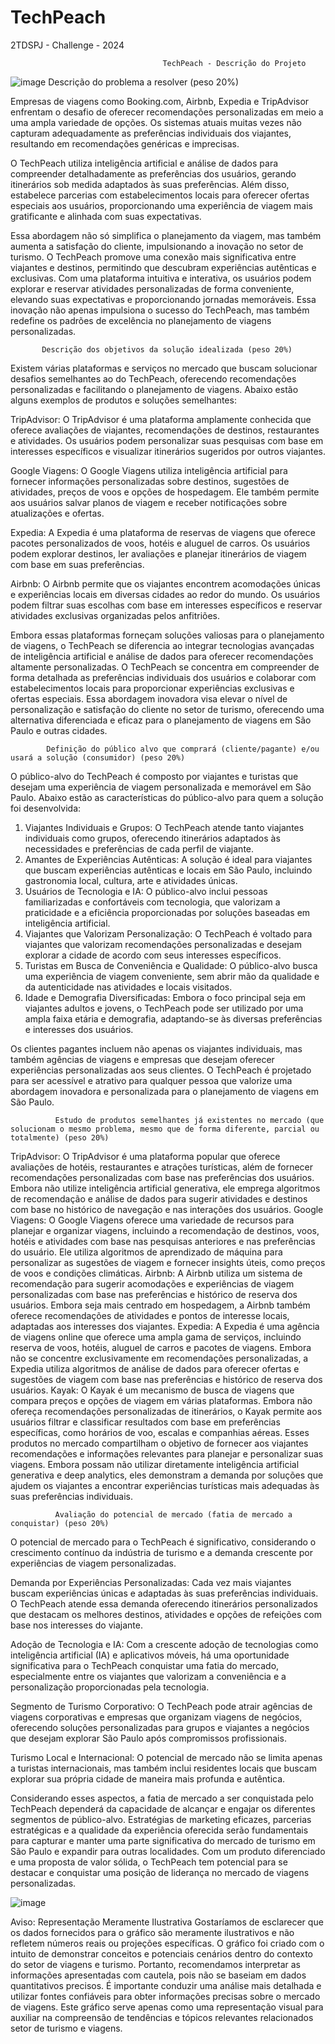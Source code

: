 # TechPeach
2TDSPJ - Challenge - 2024

                                      TechPeach - Descrição do Projeto
![image](https://github.com/AlleSilvaa/TechPeach/assets/126684613/f1324216-6d86-490d-9d5d-029749c199fe)
                                      Descrição do problema a resolver (peso 20%)

Empresas de viagens como Booking.com, Airbnb, Expedia e TripAdvisor enfrentam o desafio de oferecer recomendações personalizadas em meio a uma ampla variedade de opções. Os sistemas atuais muitas vezes não capturam adequadamente as preferências individuais dos viajantes, resultando em recomendações genéricas e imprecisas.

O TechPeach utiliza inteligência artificial e análise de dados para compreender detalhadamente as preferências dos usuários, gerando itinerários sob medida adaptados às suas preferências. Além disso, estabelece parcerias com estabelecimentos locais para oferecer ofertas especiais aos usuários, proporcionando uma experiência de viagem mais gratificante e alinhada com suas expectativas.

Essa abordagem não só simplifica o planejamento da viagem, mas também aumenta a satisfação do cliente, impulsionando a inovação no setor de turismo. O TechPeach promove uma conexão mais significativa entre viajantes e destinos, permitindo que descubram experiências autênticas e exclusivas. Com uma plataforma intuitiva e interativa, os usuários podem explorar e reservar atividades personalizadas de forma conveniente, elevando suas expectativas e proporcionando jornadas memoráveis. Essa inovação não apenas impulsiona o sucesso do TechPeach, mas também redefine os padrões de excelência no planejamento de viagens personalizadas.


           Descrição dos objetivos da solução idealizada (peso 20%)

Existem várias plataformas e serviços no mercado que buscam solucionar desafios semelhantes ao do TechPeach, oferecendo recomendações personalizadas e facilitando o planejamento de viagens. Abaixo estão alguns exemplos de produtos e soluções semelhantes:

TripAdvisor: O TripAdvisor é uma plataforma amplamente conhecida que oferece avaliações de viajantes, recomendações de destinos, restaurantes e atividades. Os usuários podem personalizar suas pesquisas com base em interesses específicos e visualizar itinerários sugeridos por outros viajantes.

Google Viagens: O Google Viagens utiliza inteligência artificial para fornecer informações personalizadas sobre destinos, sugestões de atividades, preços de voos e opções de hospedagem. Ele também permite aos usuários salvar planos de viagem e receber notificações sobre atualizações e ofertas.

Expedia: A Expedia é uma plataforma de reservas de viagens que oferece pacotes personalizados de voos, hotéis e aluguel de carros. Os usuários podem explorar destinos, ler avaliações e planejar itinerários de viagem com base em suas preferências.

Airbnb: O Airbnb permite que os viajantes encontrem acomodações únicas e experiências locais em diversas cidades ao redor do mundo. Os usuários podem filtrar suas escolhas com base em interesses específicos e reservar atividades exclusivas organizadas pelos anfitriões.

Embora essas plataformas forneçam soluções valiosas para o planejamento de viagens, o TechPeach se diferencia ao integrar tecnologias avançadas de inteligência artificial e análise de dados para oferecer recomendações altamente personalizadas. O TechPeach se concentra em compreender de forma detalhada as preferências individuais dos usuários e colaborar com estabelecimentos locais para proporcionar experiências exclusivas e ofertas especiais. Essa abordagem inovadora visa elevar o nível de personalização e satisfação do cliente no setor de turismo, oferecendo uma alternativa diferenciada e eficaz para o planejamento de viagens em São Paulo e outras cidades.


            Definição do público alvo que comprará (cliente/pagante) e/ou usará a solução (consumidor) (peso 20%)

O público-alvo do TechPeach é composto por viajantes e turistas que desejam uma experiência de viagem personalizada e memorável em São Paulo. Abaixo estão as características do público-alvo para quem a solução foi desenvolvida:

1. Viajantes Individuais e Grupos: O TechPeach atende tanto viajantes individuais como grupos, oferecendo itinerários adaptados às necessidades e preferências de cada perfil de viajante.
2. Amantes de Experiências Autênticas: A solução é ideal para viajantes que buscam experiências autênticas e locais em São Paulo, incluindo gastronomia local, cultura, arte e atividades únicas.
3. Usuários de Tecnologia e IA: O público-alvo inclui pessoas familiarizadas e confortáveis com tecnologia, que valorizam a praticidade e a eficiência proporcionadas por soluções baseadas em inteligência artificial.
4. Viajantes que Valorizam Personalização: O TechPeach é voltado para viajantes que valorizam recomendações personalizadas e desejam explorar a cidade de acordo com seus interesses específicos.
5. Turistas em Busca de Conveniência e Qualidade: O público-alvo busca uma experiência de viagem conveniente, sem abrir mão da qualidade e da autenticidade nas atividades e locais visitados.
6. Idade e Demografia Diversificadas: Embora o foco principal seja em viajantes adultos e jovens, o TechPeach pode ser utilizado por uma ampla faixa etária e demografia, adaptando-se às diversas preferências e interesses dos usuários.

Os clientes pagantes incluem não apenas os viajantes individuais, mas também agências de viagens e empresas que desejam oferecer experiências personalizadas aos seus clientes. O TechPeach é projetado para ser acessível e atrativo para qualquer pessoa que valorize uma abordagem inovadora e personalizada para o planejamento de viagens em São Paulo.




              Estudo de produtos semelhantes já existentes no mercado (que solucionam o mesmo problema, mesmo que de forma diferente, parcial ou totalmente) (peso 20%)

TripAdvisor: O TripAdvisor é uma plataforma popular que oferece avaliações de hotéis, restaurantes e atrações turísticas, além de fornecer recomendações personalizadas com base nas preferências dos usuários. Embora não utilize inteligência artificial generativa, ele emprega algoritmos de recomendação e análise de dados para sugerir atividades e destinos com base no histórico de navegação e nas interações dos usuários.
Google Viagens: O Google Viagens oferece uma variedade de recursos para planejar e organizar viagens, incluindo a recomendação de destinos, voos, hotéis e atividades com base nas pesquisas anteriores e nas preferências do usuário. Ele utiliza algoritmos de aprendizado de máquina para personalizar as sugestões de viagem e fornecer insights úteis, como preços de voos e condições climáticas.
Airbnb: A Airbnb utiliza um sistema de recomendação para sugerir acomodações e experiências de viagem personalizadas com base nas preferências e histórico de reserva dos usuários. Embora seja mais centrado em hospedagem, a Airbnb também oferece recomendações de atividades e pontos de interesse locais, adaptadas aos interesses dos viajantes.
Expedia: A Expedia é uma agência de viagens online que oferece uma ampla gama de serviços, incluindo reserva de voos, hotéis, aluguel de carros e pacotes de viagens. Embora não se concentre exclusivamente em recomendações personalizadas, a Expedia utiliza algoritmos de análise de dados para oferecer ofertas e sugestões de viagem com base nas preferências e histórico de reserva dos usuários.
Kayak: O Kayak é um mecanismo de busca de viagens que compara preços e opções de viagem em várias plataformas. Embora não ofereça recomendações personalizadas de itinerários, o Kayak permite aos usuários filtrar e classificar resultados com base em preferências específicas, como horários de voo, escalas e companhias aéreas.
Esses produtos no mercado compartilham o objetivo de fornecer aos viajantes recomendações e informações relevantes para planejar e personalizar suas viagens. Embora possam não utilizar diretamente inteligência artificial generativa e deep analytics, eles demonstram a demanda por soluções que ajudem os viajantes a encontrar experiências turísticas mais adequadas às suas preferências individuais.


              Avaliação do potencial de mercado (fatia de mercado a conquistar) (peso 20%)

O potencial de mercado para o TechPeach é significativo, considerando o crescimento contínuo da indústria de turismo e a demanda crescente por experiências de viagem personalizadas.

Demanda por Experiências Personalizadas: Cada vez mais viajantes buscam experiências únicas e adaptadas às suas preferências individuais. O TechPeach atende essa demanda oferecendo itinerários personalizados que destacam os melhores destinos, atividades e opções de refeições com base nos interesses do viajante.

Adoção de Tecnologia e IA: Com a crescente adoção de tecnologias como inteligência artificial (IA) e aplicativos móveis, há uma oportunidade significativa para o TechPeach conquistar uma fatia do mercado, especialmente entre os viajantes que valorizam a conveniência e a personalização proporcionadas pela tecnologia.

Segmento de Turismo Corporativo: O TechPeach pode atrair agências de viagens corporativas e empresas que organizam viagens de negócios, oferecendo soluções personalizadas para grupos e viajantes a negócios que desejam explorar São Paulo após compromissos profissionais.

Turismo Local e Internacional: O potencial de mercado não se limita apenas a turistas internacionais, mas também inclui residentes locais que buscam explorar sua própria cidade de maneira mais profunda e autêntica.

Considerando esses aspectos, a fatia de mercado a ser conquistada pelo TechPeach dependerá da capacidade de alcançar e engajar os diferentes segmentos de público-alvo. Estratégias de marketing eficazes, parcerias estratégicas e a qualidade da experiência oferecida serão fundamentais para capturar e manter uma parte significativa do mercado de turismo em São Paulo e expandir para outras localidades. Com um produto diferenciado e uma proposta de valor sólida, o TechPeach tem potencial para se destacar e conquistar uma posição de liderança no mercado de viagens personalizadas.

 
![image](https://github.com/AlleSilvaa/TechPeach/assets/126684613/b6dc95e5-3248-477a-83e4-82d34c95b0f8)

Aviso: Representação Meramente Ilustrativa
Gostaríamos de esclarecer que os dados fornecidos para o gráfico são meramente ilustrativos e não refletem números reais ou projeções específicas. O gráfico foi criado com o intuito de demonstrar conceitos e potenciais cenários dentro do contexto do setor de viagens e turismo. Portanto, recomendamos interpretar as informações apresentadas com cautela, pois não se baseiam em dados quantitativos precisos. É importante conduzir uma análise mais detalhada e utilizar fontes confiáveis para obter informações precisas sobre o mercado de viagens. Este gráfico serve apenas como uma representação visual para auxiliar na compreensão de tendências e tópicos relevantes relacionados setor de turismo e viagens.
